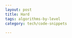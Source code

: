 ```yaml
---
layout: post
title: Hard
tags: algorithms-by-level
category: tech/code-snippets
 
---
```


<script src="https://gist.github.com/selimslab/28dce41a46b96c556421c58dfb5acbc9.js"></script>



